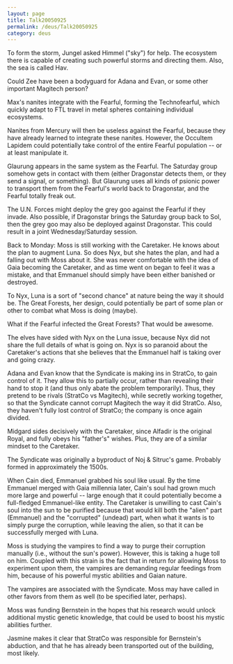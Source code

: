 ```yaml
---
layout: page
title: Talk20050925
permalink: /deus/Talk20050925
category: deus
---
```

To form the storm, Jungel asked Himmel (&quot;sky&quot;) for help. The ecosystem there is capable of creating such powerful storms and directing them. Also, the sea is called Hav.

Could Zee have been a bodyguard for Adana and Evan, or some other important Magitech person?

Max's nanites integrate with the Fearful, forming the Technofearful, which quickly adapt to FTL travel in metal spheres containing individual ecosystems.

Nanites from Mercury will then be useless against the Fearful, because they have already learned to integrate these nanites. However, the Occultem Lapidem could potentially take control of the entire Fearful population -- or at least manipulate it.

Glaurung appears in the same system as the Fearful. The Saturday group somehow gets in contact with them (either Dragonstar detects them, or they send a signal, or something). But Glaurung uses all kinds of psionic power to transport them from the Fearful's world back to Dragonstar, and the Fearful totally freak out.

The U.N. Forces might deploy the grey goo against the Fearful if they invade. Also possible, if Dragonstar brings the Saturday group back to Sol, then the grey goo may also be deployed against Dragonstar. This could result in a joint Wednesday/Saturday session.

Back to Monday: Moss is still working with the Caretaker. He knows about the plan to augment Luna. So does Nyx, but she hates the plan, and had a falling out with Moss about it. She was never comfortable with the idea of Gaia becoming the Caretaker, and as time went on began to feel it was a mistake, and that Emmanuel should simply have been either banished or destroyed.

To Nyx, Luna is a sort of &quot;second chance&quot; at nature being the way it should be. The Great Forests, her design, could potentially be part of some plan or other to combat what Moss is doing (maybe).

What if the Fearful infected the Great Forests? That would be awesome.

The elves have sided with Nyx on the Luna issue, because Nyx did not share the full details of what is going on. Nyx is so paranoid about the Caretaker's actions that she believes that the Emmanuel half is taking over and going crazy.

Adana and Evan know that the Syndicate is making ins in StratCo, to gain control of it. They allow this to partially occur, rather than revealing their hand to stop it (and thus only abate the problem temporarily). Thus, they pretend to be rivals (StratCo vs Magitech), while secretly working together, so that the Syndicate cannot corrupt Magitech the way it did StratCo. Also, they haven't fully lost control of StratCo; the company is once again divided.

Midgard sides decisively with the Caretaker, since Alfadir is the original Royal, and fully obeys his &quot;father's&quot; wishes. Plus, they are of a similar mindset to the Caretaker.

The Syndicate was originally a byproduct of Noj &amp; Sitruc's game. Probably formed in approximately the 1500s.

When Cain died, Emmanuel grabbed his soul like usual. By the time Emmanuel merged with Gaia millennia later, Cain's soul had grown much more large and powerful -- large enough that it could potentially become a full-fledged Emmanuel-like entity. The Caretaker is unwilling to cast Cain's soul into the sun to be purified because that would kill both the &quot;alien&quot; part (Emmanuel) and the &quot;corrupted&quot; (undead) part, when what it wants is to simply purge the corruption, while leaving the alien, so that it can be successfully merged with Luna.

Moss is studying the vampires to find a way to purge their corruption manually (i.e., without the sun's power). However, this is taking a huge toll on him. Coupled with this strain is the fact that in return for allowing Moss to experiment upon them, the vampires are demanding regular feedings from him, because of his powerful mystic abilities and Gaian nature.

The vampires are associated with the Syndicate. Moss may have called in other favors from them as well (to be specified later, perhaps).

Moss was funding Bernstein in the hopes that his research would unlock additional mystic genetic knowledge, that could be used to boost his mystic abilities further.

Jasmine makes it clear that StratCo was responsible for Bernstein's abduction, and that he has already been transported out of the building, most likely.

